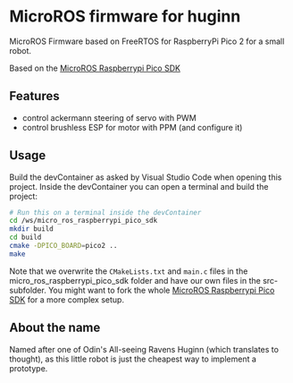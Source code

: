 # MicroROS firmware for huginn
MicroROS Firmware based on FreeRTOS for RaspberryPi Pico 2 for a small robot.

Based on the [MicroROS Raspberrypi Pico SDK](https://github.com/micro-ROS/micro_ros_raspberrypi_pico_sdk)

## Features
 - control ackermann steering of servo with PWM
 - control brushless ESP for motor with PPM (and configure it)

## Usage
Build the devContainer as asked by Visual Studio Code when opening this project.
Inside the devContainer you can open a terminal and build the project:

```bash
# Run this on a terminal inside the devContainer
cd /ws/micro_ros_raspberrypi_pico_sdk
mkdir build
cd build
cmake -DPICO_BOARD=pico2 ..
make
```

Note that we overwrite the `CMakeLists.txt` and `main.c` files in the micro_ros_raspberrypi_pico_sdk folder and have our own files in the src-subfolder.
You might want to fork the whole [MicroROS Raspberrypi Pico SDK](https://github.com/micro-ROS/micro_ros_raspberrypi_pico_sdk) for a more complex setup.

## About the name
Named after one of Odin's All-seeing Ravens Huginn (which translates to thought), as this little robot is just the cheapest way to implement a prototype.